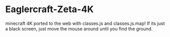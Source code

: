 # Eaglercraft-Zeta-4K
minecraft 4K ported to the web with classes.js and classes.js.map!
If its just a black screen, just move the mouse around until you find the ground.
